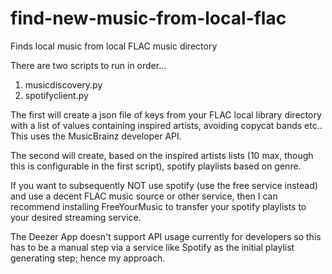 # find-new-music-from-local-flac
Finds local music from local FLAC music directory

There are two scripts to run in order...

1) musicdiscovery.py
2) spotifyclient.py

The first will create a json file of keys from your FLAC local library directory with a list of values containing inspired artists, avoiding copycat bands etc..  This uses the MusicBrainz developer API.

The second will create, based on the inspired artists lists (10 max, though this is configurable in the first script), spotify playlists based on genre.

If you want to subsequently NOT use spotify (use the free service instead) and use a decent FLAC music source or other service, then I can recommend installing FreeYourMusic to transfer your spotify playlists to your desired streaming service.

The Deezer App doesn't support API usage currently for developers so this has to be a manual step via a service like Spotify as the initial playlist generating step; hence my approach. 

